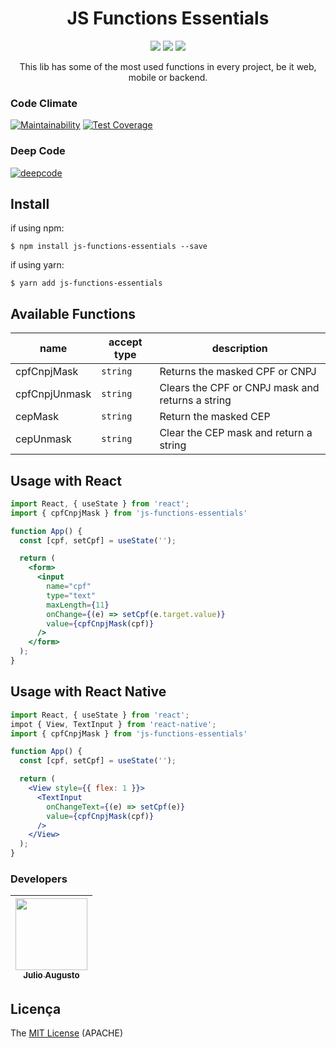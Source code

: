 <h1 align="center">JS Functions Essentials</h1>

<p align="center">
  <img src="https://img.shields.io/static/v1?label=javascript&message=language&color=yellow&style=for-the-badge&logo=JAVASCRIPT"/>
  <img src="http://img.shields.io/static/v1?label=License&message=APACHE&color=green&style=for-the-badge"/>
  <!-- <img src="http://img.shields.io/static/v1?label=STATUS&message=EM%20DESENVOLVIMENTO&color=RED&style=for-the-badge"/> -->
  <img src="http://img.shields.io/static/v1?label=STATUS&message=CONCLUIDO&color=GREEN&style=for-the-badge"/>
</p>

<p align="center">This lib has some of the most used functions in every project, be it web, mobile or backend.</p>

### Code Climate

[![Maintainability](https://api.codeclimate.com/v1/badges/78a6c7732caf055076f3/maintainability)](https://codeclimate.com/github/JulioAugustoS/js-functions-essentials/maintainability)
[![Test Coverage](https://api.codeclimate.com/v1/badges/78a6c7732caf055076f3/test_coverage)](https://codeclimate.com/github/JulioAugustoS/js-functions-essentials/test_coverage)

### Deep Code
[![deepcode](https://www.deepcode.ai/api/gh/badge?key=eyJhbGciOiJIUzI1NiIsInR5cCI6IkpXVCJ9.eyJwbGF0Zm9ybTEiOiJnaCIsIm93bmVyMSI6Ikp1bGlvQXVndXN0b1MiLCJyZXBvMSI6ImpzLWZ1bmN0aW9ucy1lc3NlbnRpYWxzIiwiaW5jbHVkZUxpbnQiOmZhbHNlLCJhdXRob3JJZCI6MjI5MDMsImlhdCI6MTYwMTM5Njg4Nn0.6s6kv28wn0tROMYx0xxcWfHT-2dhXifnriXXZPW8HGE)](https://www.deepcode.ai/app/gh/JulioAugustoS/js-functions-essentials/_/dashboard?utm_content=gh%2FJulioAugustoS%2Fjs-functions-essentials)

## Install

if using npm:

```
$ npm install js-functions-essentials --save
```

if using yarn:

```
$ yarn add js-functions-essentials
```

## Available Functions

| name       | accept type | description |
| ---------- | ----------- | ----------- |
| cpfCnpjMask | `string` | Returns the masked CPF or CNPJ |
| cpfCnpjUnmask | `string` | Clears the CPF or CNPJ mask and returns a string |
| cepMask | `string` | Return the masked CEP |
| cepUnmask | `string` | Clear the CEP mask and return a string |

## Usage with React

```jsx
import React, { useState } from 'react';
import { cpfCnpjMask } from 'js-functions-essentials'

function App() {
  const [cpf, setCpf] = useState('');

  return (
    <form>
      <input 
        name="cpf"
        type="text"
        maxLength={11}
        onChange={(e) => setCpf(e.target.value)}
        value={cpfCnpjMask(cpf)}
      />
    </form>
  );
}

```

## Usage with React Native

```jsx
import React, { useState } from 'react';
impot { View, TextInput } from 'react-native';
import { cpfCnpjMask } from 'js-functions-essentials'

function App() {
  const [cpf, setCpf] = useState('');

  return (
    <View style={{ flex: 1 }}>
      <TextInput 
        onChangeText={(e) => setCpf(e)}
        value={cpfCnpjMask(cpf)}
      />
    </View>
  );
}

```

### Developers

| [<img src="https://avatars0.githubusercontent.com/u/39813875?s=460&v=4" width=115 > <br> <sub> Julio Augusto </sub>](https://github.com/JulioAugustoS) 
| :----------------------------------------------------------------------------------------------------------------------------------------------------: 


## Licença

The [MIT License]() (APACHE)
